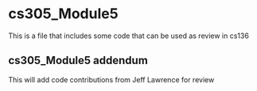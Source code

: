 # cs305_Module5
This is a file that includes some code that can be used as review in cs136
## cs305_Module5 addendum
This will add code contributions from Jeff Lawrence for review
